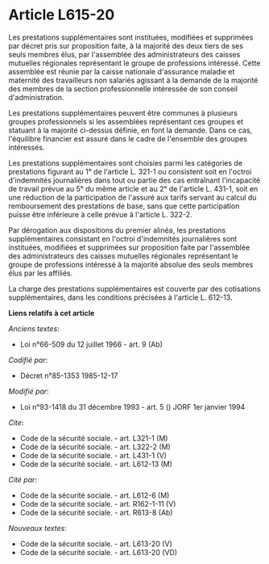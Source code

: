 # Article L615-20

Les prestations supplémentaires sont instituées, modifiées et supprimées par décret pris sur proposition faite, à la majorité
des deux tiers de ses seuls membres élus, par l'assemblée des administrateurs des caisses mutuelles régionales représentant
le groupe de professions intéressé. Cette assemblée est réunie par la caisse nationale d'assurance maladie et maternité des
travailleurs non salariés agissant à la demande de la majorité des membres de la section professionnelle intéressée de son
conseil d'administration.

Les prestations supplémentaires peuvent être communes à plusieurs groupes professionnels si les assemblées représentant ces
groupes et statuant à la majorité ci-dessus définie, en font la demande. Dans ce cas, l'équilibre financier est assuré dans
le cadre de l'ensemble des groupes intéressés. 

Les prestations supplémentaires sont choisies parmi les catégories de prestations figurant au 1° de l'article L. 321-1 ou
consistent soit en l'octroi d'indemnités journalières dans tout ou partie des cas entraînant l'incapacité de travail prévue
au 5° du même article et au 2° de l'article L. 431-1, soit en une réduction de la participation de l'assuré aux tarifs
servant au calcul du remboursement des prestations de base, sans que cette participation puisse être inférieure à celle
prévue à l'article L. 322-2.

Par dérogation aux dispositions du premier alinéa, les prestations supplémentaires consistant en l'octroi d'indemnités
journalières sont instituées, modifiées et supprimées sur proposition faite par l'assemblée des administrateurs des caisses
mutuelles régionales représentant le groupe de professions intéressé à la majorité absolue des seuls membres élus par les
affiliés.

La charge des prestations supplémentaires est couverte par des cotisations supplémentaires, dans les conditions précisées à
l'article L. 612-13.

**Liens relatifs à cet article**

_Anciens textes_:

  - Loi n°66-509 du 12 juillet 1966 - art. 9 (Ab)

_Codifié par_:

  - Décret n°85-1353 1985-12-17

_Modifié par_:

  - Loi n°93-1418 du 31 décembre 1993 - art. 5 () JORF 1er janvier 1994

_Cite_:

  - Code de la sécurité sociale. - art. L321-1 (M)
  - Code de la sécurité sociale. - art. L322-2 (M)
  - Code de la sécurité sociale. - art. L431-1 (V)
  - Code de la sécurité sociale. - art. L612-13 (M)

_Cité par_:

  - Code de la sécurité sociale. - art. L612-6 (M)
  - Code de la sécurité sociale. - art. R162-1-11 (V)
  - Code de la sécurité sociale. - art. R613-8 (Ab)

_Nouveaux textes_:

  - Code de la sécurité sociale. - art. L613-20 (V)
  - Code de la sécurité sociale. - art. L613-20 (VD)
